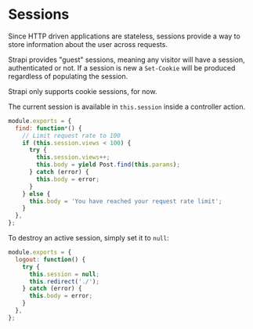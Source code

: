 # Sessions

Since HTTP driven applications are stateless, sessions provide a way to store information
about the user across requests.

Strapi provides "guest" sessions, meaning any visitor will have a session,
authenticated or not. If a session is new a `Set-Cookie` will be produced regardless
of populating the session.

Strapi only supports cookie sessions, for now.

The current session is available in `this.session` inside a controller action.

```js
module.exports = {
  find: function*() {
    // Limit request rate to 100
    if (this.session.views < 100) {
      try {
        this.session.views++;
        this.body = yield Post.find(this.params);
      } catch (error) {
        this.body = error;
      }
    } else {
      this.body = 'You have reached your request rate limit';
    }
  },
};
```

To destroy an active session, simply set it to `null`:

```js
module.exports = {
  logout: function() {
    try {
      this.session = null;
      this.redirect('./');
    } catch (error) {
      this.body = error;
    }
  },
};
```
